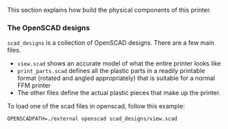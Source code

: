 This section explains how build the physical components of this printer.


### The OpenSCAD designs

`scad_designs` is a collection of OpenSCAD designs.  There are a few
main files.

- `view.scad` shows an accurate model of what the entire printer looks like
- `print_parts.scad` defines all the plastic parts in a readily
  printable format (rotated and angled appropriately) that is suitable
  for a normal FFM printer
- The other files define the actual plastic pieces that make up the
  printer.

To load one of the scad files in openscad, follow this example:

```
OPENSCADPATH=./external openscad scad_designs/view.scad
```
